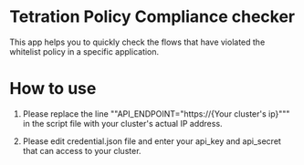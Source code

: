 # Tetration Policy Compliance checker

This app helps you to quickly check the flows that have violated the whitelist policy in a specific application.



# How to use

1. Please replace the line ""API_ENDPOINT="https://{Your cluster's ip}""" in the script file with your cluster's actual IP address.

2. Please edit credential.json file and enter your api_key and api_secret that can access to your cluster.


